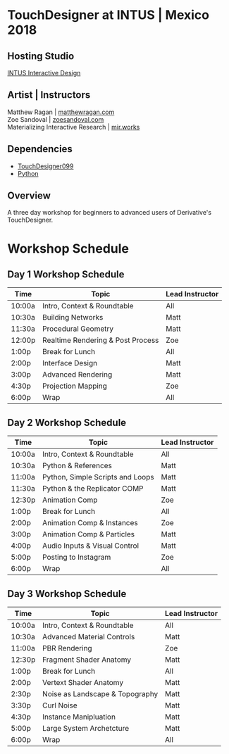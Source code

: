 # TouchDesigner at INTUS | Mexico 2018

## Hosting Studio
[INTUS Interactive Design](http://intus.tv/)

## Artist | Instructors
Matthew Ragan | [matthewragan.com](https://matthewragan.com)  
Zoe Sandoval | [zoesandoval.com](https://zoesandoval.com)  
Materializing Interactive Research | [mir.works](https://mir.works)

## Dependencies
* [TouchDesigner099](https://www.derivative.ca/099/Downloads/)  
* [Python](https://www.python.org/)  

## Overview
A three day workshop for beginners to advanced users of Derivative's TouchDesigner.


# Workshop Schedule

## Day 1 Workshop Schedule
Time | Topic | Lead Instructor
-----|-------|-----------------
10:00a | Intro, Context & Roundtable | All
10:30a | Building Networks | Matt
11:30a | Procedural Geometry | Matt
12:00p | Realtime Rendering & Post Process | Zoe
1:00p | Break for Lunch | All
2:00p | Interface Design | Matt
3:00p | Advanced Rendering | Matt
4:30p | Projection Mapping | Zoe
6:00p | Wrap | All

## Day 2 Workshop Schedule
Time | Topic | Lead Instructor
-----|-------|-----------------
10:00a | Intro, Context & Roundtable | All
10:30a | Python & References | Matt
11:00a | Python, Simple Scripts and Loops | Matt
11:30a | Python & the Replicator COMP | Matt
12:30p | Animation Comp | Zoe
1:00p | Break for Lunch | All
2:00p | Animation Comp & Instances | Zoe
3:00p | Animation Comp & Particles | Matt
4:00p | Audio Inputs & Visual Control | Matt
5:00p | Posting to Instagram | Zoe
6:00p | Wrap | All

## Day 3 Workshop Schedule
Time | Topic | Lead Instructor
-----|-------|-----------------
10:00a | Intro, Context & Roundtable | All
10:30a | Advanced Material Controls | Matt
11:00a | PBR Rendering | Zoe
12:30p | Fragment Shader Anatomy | Matt
1:00p | Break for Lunch | All
2:00p | Vertext Shader Anatomy | Matt
2:30p | Noise as Landscape & Topography | Matt
3:30p | Curl Noise | Matt
4:30p | Instance Manipluation | Matt
5:00p | Large System Archetcture | Matt
6:00p | Wrap | All